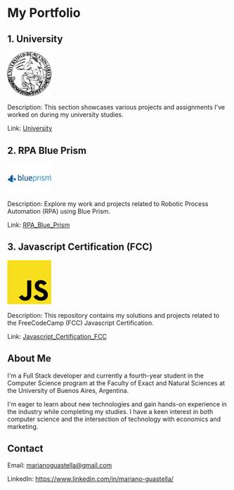 # My Portfolio


## 1. University

<img src="images/UBA.png" alt="University" width="100">

Description: This section showcases various projects and assignments I've worked on during my university studies.

Link: [University](University)

## 2. RPA Blue Prism

<img src="images/BluePrism.jpg" alt="RPA Blue Prism" width="100">

Description: Explore my work and projects related to Robotic Process Automation (RPA) using Blue Prism.

Link: [RPA_Blue_Prism](RPA_Blue_Prism)

## 3.  Javascript Certification (FCC)

<img src="images/JavaScript.png" alt="Javascript Certification" width="100">

Description: This repository contains my solutions and projects related to the FreeCodeCamp (FCC) Javascript Certification.

Link: [Javascript_Certification_FCC](Javascript_Certification_FCC)

## About Me

I'm a Full Stack developer and currently a fourth-year student in the Computer Science program at the Faculty of Exact and Natural Sciences at the University of Buenos Aires, Argentina.

I'm eager to learn about new technologies and gain hands-on experience in the industry while completing my studies. I have a keen interest in both computer science and the intersection of technology with economics and marketing.

## Contact

Email: marianoguastella@gmail.com

LinkedIn: https://www.linkedin.com/in/mariano-guastella/
